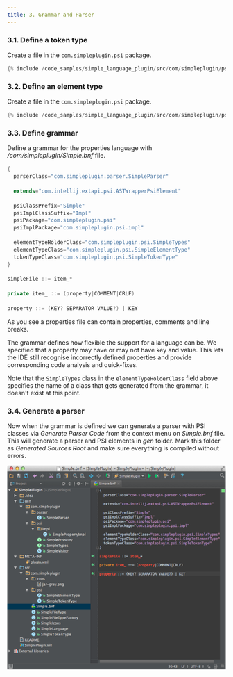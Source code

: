 ```yaml
---
title: 3. Grammar and Parser
---
```


### 3.1. Define a token type

Create a file in the `com.simpleplugin.psi` package.

```java
{% include /code_samples/simple_language_plugin/src/com/simpleplugin/psi/SimpleTokenType.java %}
```

### 3.2. Define an element type

Create a file in the `com.simpleplugin.psi` package.

```java
{% include /code_samples/simple_language_plugin/src/com/simpleplugin/psi/SimpleElementType.java %}
```

### 3.3. Define grammar

Define a grammar for the properties language with */com/simpleplugin/Simple.bnf* file.

```java
{
  parserClass="com.simpleplugin.parser.SimpleParser"

  extends="com.intellij.extapi.psi.ASTWrapperPsiElement"

  psiClassPrefix="Simple"
  psiImplClassSuffix="Impl"
  psiPackage="com.simpleplugin.psi"
  psiImplPackage="com.simpleplugin.psi.impl"

  elementTypeHolderClass="com.simpleplugin.psi.SimpleTypes"
  elementTypeClass="com.simpleplugin.psi.SimpleElementType"
  tokenTypeClass="com.simpleplugin.psi.SimpleTokenType"
}

simpleFile ::= item_*

private item_ ::= (property|COMMENT|CRLF)

property ::= (KEY? SEPARATOR VALUE?) | KEY
```

As you see a properties file can contain properties, comments and line breaks.

The grammar defines how flexible the support for a language can be.
We specified that a property may have or may not have key and value.
This lets the IDE still recognise incorrectly defined properties and provide corresponding code analysis and quick-fixes.

Note that the `SimpleTypes` class in the `elementTypeHolderClass` field above specifies the name of a class that gets generated from the grammar, it doesn't exist at this point.

### 3.4. Generate a parser

Now when the grammar is defined we can generate a parser with PSI classes via *Generate Parser Code* from the context menu on *Simple.bnf* file.
This will generate a parser and PSI elements in *gen* folder.
Mark this folder as *Generated Sources Root* and make sure everything is compiled without errors.

![Parser](img/generated_parser.png)
